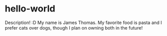 # hello-world
Description! :D
My name is James Thomas. My favorite food is pasta and I prefer cats over dogs, though I plan on owning both in the future!
